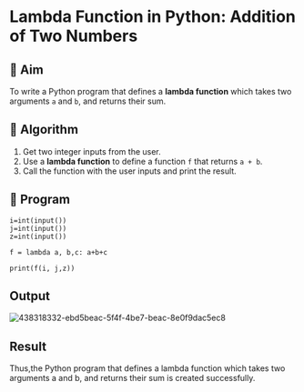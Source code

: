 # Lambda Function in Python: Addition of Two Numbers

## 🎯 Aim
To write a Python program that defines a **lambda function** which takes two arguments `a` and `b`, and returns their sum.

## 🧠 Algorithm
1. Get two integer inputs from the user.
2. Use a **lambda function** to define a function `f` that returns `a + b`.
3. Call the function with the user inputs and print the result.

## 🧾 Program
```
i=int(input())
j=int(input())
z=int(input())

f = lambda a, b,c: a+b+c

print(f(i, j,z))
```


## Output
![438318332-ebd5beac-5f4f-4be7-beac-8e0f9dac5ec8](https://github.com/user-attachments/assets/97573fb1-911d-490d-ad66-37414d5d57c3)


## Result
Thus,the Python program that defines a lambda function which takes two arguments a and b, and returns their sum is created successfully.

